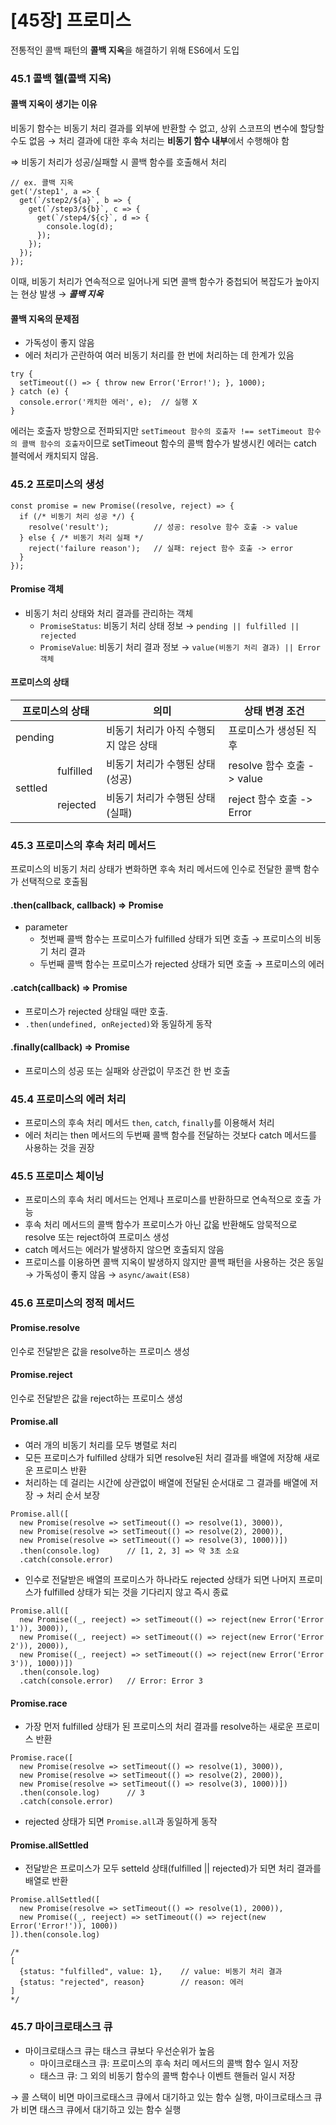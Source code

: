 # [45장] 프로미스
전통적인 콜백 패턴의 **콜백 지옥**을 해결하기 위해 ES6에서 도입

### 45.1 콜백 헬(콜백 지옥)
#### 콜백 지옥이 생기는 이유
비동기 함수는 비동기 처리 결과를 외부에 반환할 수 없고, 상위 스코프의 변수에 할당할 수도 없음 → 처리 결과에 대한 후속 처리는 **비동기 함수 내부**에서 수행해야 함

⇒ 비동기 처리가 성공/실패할 시 콜백 함수를 호출해서 처리
```
// ex. 콜백 지옥
get('/step1', a => {
  get(`/step2/${a}`, b => {
    get(`/step3/${b}`, c => {
      get(`/step4/${c}`, d => {
        console.log(d);
      });
    });
  });
});
```
이때, 비동기 처리가 연속적으로 일어나게 되면 콜백 함수가 중첩되어 복잡도가 높아지는 현상 발생 → ***콜백 지옥***

#### 콜백 지옥의 문제점
- 가독성이 좋지 않음
- 에러 처리가 곤란하여 여러 비동기 처리를 한 번에 처리하는 데 한계가 있음
```
try {
  setTimeout(() => { throw new Error('Error!'); }, 1000);
} catch (e) {
  console.error('캐치한 에러', e);  // 실행 X
}
```
에러는 호출자 방향으로 전파되지만 `setTimeout 함수의 호출자 !== setTimeout 함수의 콜백 함수의 호출자`이므로 setTimeout 함수의 콜백 함수가 발생시킨 에러는 catch 블럭에서 캐치되지 않음.

### 45.2 프로미스의 생성
```
const promise = new Promise((resolve, reject) => {
  if (/* 비동기 처리 성공 */) {
    resolve('result');          // 성공: resolve 함수 호출 -> value
  } else { /* 비동기 처리 실패 */
    reject('failure reason');   // 실패: reject 함수 호출 -> error
  }
});
```
#### Promise 객체
- 비동기 처리 상태와 처리 결과를 관리하는 객체
  - `PromiseStatus`: 비동기 처리 상태 정보 → `pending || fulfilled || rejected`
  - `PromiseValue`: 비동기 처리 결과 정보 → `value(비동기 처리 결과) || Error 객체`

#### 프로미스의 상태
<table>
<thead>
<tr>
<th colspan="2">프로미스의 상태</th>
<th>의미</th>
<th>상태 변경 조건</th>
</tr>
</thead>
<tbody>
<tr>
<td colspan="2">pending</td>
<td>비동기 처리가 아직 수행되지 않은 상태</td>
<td>프로미스가 생성된 직후</td>
</tr>
<tr>
<td rowspan="2">settled</td>
<td>fulfilled</td>
<td>비동기 처리가 수행된 상태(성공)</td>
<td>resolve 함수 호출 -> value</td>
</tr>
<tr>
<td>rejected</td>
<td>비동기 처리가 수행된 상태(실패)</td>
<td>reject 함수 호출 -> Error</td>
</tr>
</tbody>
</table>

### 45.3 프로미스의 후속 처리 메서드
프로미스의 비동기 처리 상태가 변화하면 후속 처리 메서드에 인수로 전달한 콜백 함수가 선택적으로 호출됨
#### .then(callback, callback) => Promise
- parameter
  - 첫번째 콜백 함수는 프로미스가 fulfilled 상태가 되면 호출 → 프로미스의 비동기 처리 결과
  - 두번째 콜백 함수는 프로미스가 rejected 상태가 되면 호출 → 프로미스의 에러

#### .catch(callback) => Promise
- 프로미스가 rejected 상태일 때만 호출.
- `.then(undefined, onRejected)`와 동일하게 동작

#### .finally(callback) => Promise
- 프로미스의 성공 또는 실패와 상관없이 무조건 한 번 호출

### 45.4 프로미스의 에러 처리
- 프로미스의 후속 처리 메서드 `then`, `catch`, `finally`를 이용해서 처리
- 에러 처리는 then 메서드의 두번째 콜백 함수를 전달하는 것보다 catch 메서드를 사용하는 것을 권장

### 45.5 프로미스 체이닝
- 프로미스의 후속 처리 메서드는 언제나 프로미스를 반환하므로 연속적으로 호출 가능
- 후속 처리 메서드의 콜백 함수가 프로미스가 아닌 값읇 반환해도 암묵적으로 resolve 또는 reject하여 프로미스 생성
- catch 메서드는 에러가 발생하지 않으면 호출되지 않음
- 프로미스를 이용하면 콜백 지옥이 발생하지 않지만 콜백 패턴을 사용하는 것은 동일 → 가독성이 좋지 않음 → `async/await(ES8)`

### 45.6 프로미스의 정적 메서드
#### Promise.resolve
인수로 전달받은 값을 resolve하는 프로미스 생성

#### Promise.reject
인수로 전달받은 값을 reject하는 프로미스 생성

#### Promise.all
- 여러 개의 비동기 처리를 모두 병렬로 처리
- 모든 프로미스가 fulfilled 상태가 되면 resolve된 처리 결과를 배열에 저장해 새로운 프로미스 반환
- 처리하는 데 걸리는 시간에 상관없이 배열에 전달된 순서대로 그 결과를 배열에 저장 → 처리 순서 보장
```
Promise.all([
  new Promise(resolve => setTimeout(() => resolve(1), 3000)), 
  new Promise(resolve => setTimeout(() => resolve(2), 2000)), 
  new Promise(resolve => setTimeout(() => resolve(3), 1000))])
  .then(console.log)      // [1, 2, 3] => 약 3초 소요
  .catch(console.error)
```
- 인수로 전달받은 배열의 프로미스가 하나라도 rejected 상태가 되면 나머지 프로미스가 fulfilled 상태가 되는 것을 기다리지 않고 즉시 종료
```
Promise.all([
  new Promise((_, reeject) => setTimeout(() => reject(new Error('Error 1')), 3000)), 
  new Promise((_, reeject) => setTimeout(() => reject(new Error('Error 2')), 2000)), 
  new Promise((_, reeject) => setTimeout(() => reject(new Error('Error 3')), 1000))])
  .then(console.log)  
  .catch(console.error)   // Error: Error 3
```

#### Promise.race
- 가장 먼저 fulfilled 상태가 된 프로미스의 처리 결과를 resolve하는 새로운 프로미스 반환
```
Promise.race([
  new Promise(resolve => setTimeout(() => resolve(1), 3000)), 
  new Promise(resolve => setTimeout(() => resolve(2), 2000)), 
  new Promise(resolve => setTimeout(() => resolve(3), 1000))])
  .then(console.log)      // 3
  .catch(console.error)
```
- rejected 상태가 되면 `Promise.all`과 동일하게 동작

#### Promise.allSettled
- 전달받은 프로미스가 모두 setteld 상태(fulfilled || rejected)가 되면 처리 결과를 배열로 반환
```
Promise.allSettled([
  new Promise(resolve => setTimeout(() => resolve(1), 2000)), 
  new Promise((_, reeject) => setTimeout(() => reject(new Error('Error!')), 1000))
]).then(console.log)

/*
[
  {status: "fulfilled", value: 1},    // value: 비동기 처리 결과
  {status: "rejected", reason}        // reason: 에러
]
*/
```

### 45.7 마이크로태스크 큐
- 마이크로태스크 큐는 태스크 큐보다 우선순위가 높음
  - 마이크로태스크 큐: 프로미스의 후속 처리 메서드의 콜백 함수 일시 저장
  - 태스크 큐: 그 외의 비동기 함수의 콜백 함수나 이벤트 핸들러 일시 저장

→ 콜 스택이 비면 마이크로태스크 큐에서 대기하고 있는 함수 실행, 마이크로태스크 큐가 비면 태스크 큐에서 대기하고 있는 함수 실행